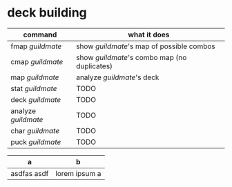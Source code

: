 # deck building
| command | what it does |
| ---|---|
|fmap _guildmate_| show _guildmate_'s map of possible combos|
|cmap _guildmate_| show _guildmate_'s combo map (no duplicates)|
|map _guildmate_ | analyze _guildmate_'s deck |
|stat _guildmate_ | TODO |
|deck _guildmate_| TODO|
|analyze _guildmate_| TODO |
|char _guildmate_| TODO|
|puck _guildmate_| TODO|


| a | b |
|--|--|
| asdfas asdf | lorem ipsum a |

<!--stackedit_data:
eyJoaXN0b3J5IjpbLTExMDk1MDQxMjcsLTEyMzU4MjYzMDRdfQ
==
-->